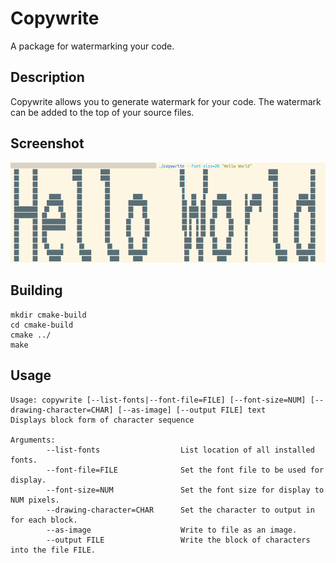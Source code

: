 # Copywrite
A package for watermarking your code.

## Description
Copywrite allows you to generate watermark for your code. The watermark can be added
to the top of your source files.

## Screenshot

<p align="left">
  <img src="https://github.com/zenon8adams/copywrite/blob/master/screenshot.png"/>
</p>

## Building
```
mkdir cmake-build
cd cmake-build
cmake ../
make
```

## Usage
```
Usage: copywrite [--list-fonts|--font-file=FILE] [--font-size=NUM] [--drawing-character=CHAR] [--as-image] [--output FILE] text
Displays block form of character sequence

Arguments:
        --list-fonts                  List location of all installed fonts.
        --font-file=FILE              Set the font file to be used for display.
        --font-size=NUM               Set the font size for display to NUM pixels.
        --drawing-character=CHAR      Set the character to output in for each block.
        --as-image                    Write to file as an image.
        --output FILE                 Write the block of characters into the file FILE.
```
